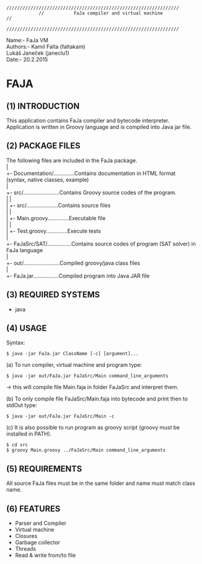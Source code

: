 
				////////////////////////////////////////////////////////////////
				//  	     FaJa compiler and virtual machine                //
				////////////////////////////////////////////////////////////////

Name:-      FaJa VM  
Authors:-   Kamil Falta (faltakam)  
			      Lukáš Janeček (janeclu1)  
Date:-      20.2.2015  

FAJA
======================================

(1) INTRODUCTION
----------------------
This application contains FaJa compiler and bytecode interpreter. Application is written
in Groovy language and is compiled into Java jar file.


(2) PACKAGE FILES
----------------------
The following files are included in the FaJa package.  
 |  
 +- Documentation/..............Contains documentation in HTML format (syntax, native classes, example)  
 |  
 +- src/........................Contains Groovy source codes of the program.  
 |  |  
 |  +- src/.....................Contains source files  
 |  |  
 |  +- Main.groovy..............Executable file  
 |  |  
 |  +- Test.groovy..............Execute tests  
 |  
 +- FaJaSrc/SAT/................Contains source codes of program (SAT solver) in FaJa language  
 |  
 +- out/........................Compiled groovy/java class files  
    |  
    +- FaJa.jar.................Compiled program into Java JAR file  


(3) REQUIRED SYSTEMS
----------------------
- java


(4) USAGE
----------------------
Syntax:

	$ java -jar FaJa.jar ClassName [-c] [argument]...

(a) To run compiler, virtual machine and program type:

	$ java -jar out/FaJa.jar FaJaSrc/Main command_line_arguments

  -> this will compile file Main.faja in folder FaJaSrc and interpret them.

(b) To only compile file FaJaSrc/Main.faja into bytecode and print then to stdOut type:

	$ java -jar out/FaJa.jar FaJaSrc/Main -c
  
(c) It is also possible to run program as groovy script (groovy must be installed in PATH).

	$ cd src
	$ groovy Main.groovy ../FaJaSrc/Main command_line_arguments


(5) REQUIREMENTS
----------------------
All source FaJa files must be in the same folder and name must match class name.


(6) FEATURES
----------------------
- Parser and Compiler
- Virtual machine
- Closures
- Garbage collector
- Threads
- Read & write from/to file

